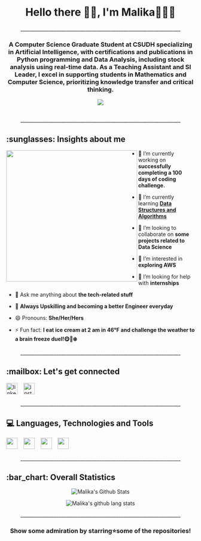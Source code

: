 <!---
malikahafizap/malikahafizap is a ✨ special ✨ repository because its `README.md` (this file) appears on your GitHub profile.
You can click the Preview link to take a look at your changes.
--->
<h1 align="center">Hello there 👋🏻, I'm Malika👩🏻‍💻</h1>

<p align="center">___________________________________________________________________</p>

<h3 align="center">A Computer Science Graduate Student at CSUDH specializing in Artificial Intelligence, with certifications and publications in Python programming and Data Analysis, including stock analysis using real-time data. As a Teaching Assistant and SI Leader, I excel in supporting students in Mathematics and Computer Science, prioritizing knowledge transfer and critical thinking.</h3>

<div align="center"> <img src="https://github.com/malikahafizap/malikahafizap/blob/main/assets/DreamBig1.jpg"> </div> <br/>

<p align="center">___________________________________________________________________</p>

<h2 align="left"> :sunglasses: Insights about me</h2>

<img  src="https://github.com/malikahafizap/malikahafizap/blob/main/assets/WomenTechnologist2.jpg" align="left"  height="350" width="350" />

- 🔭 I’m currently working on **successfully completing a 100 days of coding challenge.**
  
- 🌱 I’m currently learning **[Data Structures and Algorithms](https://github.com/malikahafizap/Data_Structures_and_Algorithms)**

- 👭 I’m looking to collaborate on **some projects related to Data Science**

- 👀 I’m interested in **exploring AWS**

- 🤝 I’m looking for help with **internships**

- 💬 Ask me anything about **the tech-related stuff**

- 🎯 **Always Upskilling and becoming a better Engineer everyday**

- 😄 Pronouns: **She/Her/Hers**

- ⚡ Fun fact: **I eat ice cream at 2 am in 46°F and challenge the weather to a brain freeze duel!😋🍦❄️**

<p align="center">___________________________________________________________________</p>

<h2 align="left"> :mailbox:  Let's get connected</h2>

<a href="https://www.linkedin.com/in/malikahafizap" target="_blank"><img src="https://github.com/malikahafizap/malikahafizap/blob/main/assets/LinkedIn.png" alt="linkedin" width="30" height="30"></a>&nbsp;&nbsp;&nbsp;
<a href="https://www.instagram.com/malikahafizap" target="_blank"><img src="https://github.com/malikahafizap/malikahafizap/blob/main/assets/Instagram.png" alt="instagram" width="30" height="30"></a>&nbsp;&nbsp;&nbsp;
</br>

<p align="center">___________________________________________________________________</p>

<h2 align="left"> 💻 Languages, Technologies and Tools</h2>

<img src="https://github.com/malikahafizap/malikahafizap/blob/main/assets/python.png" height="30" />&nbsp;&nbsp;&nbsp;
<img src="https://github.com/malikahafizap/malikahafizap/blob/main/assets/Java.jpg" height="30" />&nbsp;&nbsp;&nbsp;
<img src="https://github.com/malikahafizap/malikahafizap/blob/main/assets/C.png" height="30" />&nbsp;&nbsp;&nbsp;
<img src="https://github.com/malikahafizap/malikahafizap/blob/main/assets/R.png" height="30" />&nbsp;&nbsp;&nbsp;

<p align="center">___________________________________________________________________</p>

<h2 align="left"> :bar_chart: Overall Statistics</h2>

<p align="center">
<img alt="Malika's Github Stats" src="https://github-readme-stats.vercel.app/api?username=malikahafizap&show_icons=true&hide_border=false" /> </p>

<p align="center">
<img src="https://github-readme-stats.vercel.app/api/top-langs/?username=malikahafizap&layout=compact&show_icons=true&count_private=false&include_all_commits=true&hide_border=false&line_height=27" alt="Malika's github lang stats"/> </p>

<p align="center">___________________________________________________________________</p>

<h3 align="center">Show some admiration by starring⭐some of the repositories!</h3>

